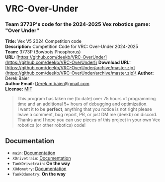 # VRC-Over-Under
### Team 3773P's code for the 2024-2025 Vex robotics game: "Over Under"

**Title:** Vex V5 2024 Competition code\
**Description:** Competition Code for VRC: Over-Under 2024-2025\
**Team:** 3773P (Bowbots Phosphorus)\
**URL:**
[https://github.com/deekb/VRC-OverUnder](https://github.com/deekb/VRC-OverUnder)\
**Download URL:**
[https://github.com/deekb/VRC-OverUnder/archive/master.zip](https://github.com/deekb/VRC-OverUnder/archive/master.zip)\
**Author:** Derek Baier\
**Author Email:**
[Derek.m.baier@gmail.com](mailto:derek.m.baier@gmail.com)\
**License:**
[MIT](https://github.com/deekb/VRC-OverUnder/blob/main/LICENSE)

> This program has taken me (to date) over 75 hours of programming time and an additional 5+ hours of debugging and optimization.\
> I want it to be **perfect**, anything that you notice is not right please leave a comment, bug report, PR, or just DM me (deekb) on discord.\
> Thanks and I hope you can use pieces of this project in your own Vex robotics (or other robotics) code!

Documentation
-------------
* `main`: [Documentation](https://github.com/deekb/VRC-OverUnder/blob/main/main.md)
* `XDrivetrain`: [Documentation](https://github.com/deekb/VRC-OverUnder/blob/main/XDrivetrain.md)
* `TankDrivetrain`: **On the way**
* `XOdometry`: [Documentation](https://github.com/deekb/VRC-OverUnder/blob/main/XOdometry.md)
* `TankOdometry`: **On the way**
